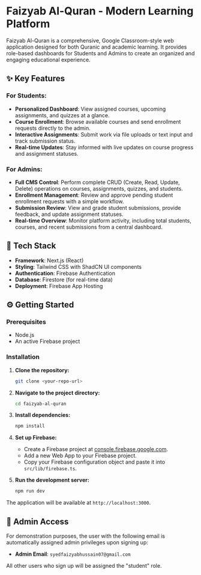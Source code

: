 # Faizyab Al-Quran - Modern Learning Platform

Faizyab Al-Quran is a comprehensive, Google Classroom-style web application designed for both Quranic and academic learning. It provides role-based dashboards for Students and Admins to create an organized and engaging educational experience.

## ✨ Key Features

### For Students:
- **Personalized Dashboard**: View assigned courses, upcoming assignments, and quizzes at a glance.
- **Course Enrollment**: Browse available courses and send enrollment requests directly to the admin.
- **Interactive Assignments**: Submit work via file uploads or text input and track submission status.
- **Real-time Updates**: Stay informed with live updates on course progress and assignment statuses.

### For Admins:
- **Full CMS Control**: Perform complete CRUD (Create, Read, Update, Delete) operations on courses, assignments, quizzes, and students.
- **Enrollment Management**: Review and approve pending student enrollment requests with a simple workflow.
- **Submission Review**: View and grade student submissions, provide feedback, and update assignment statuses.
- **Real-time Overview**: Monitor platform activity, including total students, courses, and recent submissions from a central dashboard.

## 🚀 Tech Stack

- **Framework**: Next.js (React)
- **Styling**: Tailwind CSS with ShadCN UI components
- **Authentication**: Firebase Authentication
- **Database**: Firestore (for real-time data)
- **Deployment**: Firebase App Hosting

## ⚙️ Getting Started

### Prerequisites

- Node.js
- An active Firebase project

### Installation

1.  **Clone the repository:**
    ```bash
    git clone <your-repo-url>
    ```

2.  **Navigate to the project directory:**
    ```bash
    cd faizyab-al-quran
    ```

3.  **Install dependencies:**
    ```bash
    npm install
    ```

4.  **Set up Firebase:**
    - Create a Firebase project at [console.firebase.google.com](https://console.firebase.google.com).
    - Add a new Web App to your Firebase project.
    - Copy your Firebase configuration object and paste it into `src/lib/firebase.ts`.

5.  **Run the development server:**
    ```bash
    npm run dev
    ```

The application will be available at `http://localhost:3000`.

## 🔑 Admin Access

For demonstration purposes, the user with the following email is automatically assigned admin privileges upon signing up:

- **Admin Email**: `syedfaizyabhussain07@gmail.com`

All other users who sign up will be assigned the "student" role.
